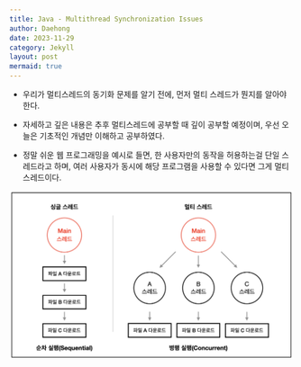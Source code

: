 ```yaml
---
title: Java - Multithread Synchronization Issues
author: Daehong
date: 2023-11-29
category: Jekyll
layout: post
mermaid: true
---
```


* 우리가 멀티스레드의 동기화 문제를 알기 전에, 먼저 멀티 스레드가 뭔지를 알아야한다.

* 자세하고 깊은 내용은 추후 멀티스레드에 공부할 때 깊이 공부할 예정이며, 우선 오늘은 기초적인 개념만 이해하고 공부하였다.

* 정말 쉬운 웹 프로그래밍을 예시로 들면, 한 사용자만의 동작을 허용하는걸 단일 스레드라고 하며, 여러 사용자가 동시에 해당 프로그램을 사용할 수 있다면 그게 멀티 스레드이다.

![멀티스레드 이미지](imgs/multithrerad-img.png)


<br>
<br>
<br>
<br>
<br>